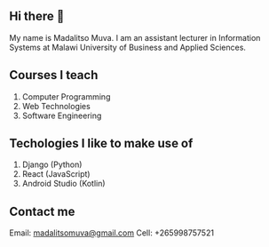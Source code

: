 ## Hi there 👋

<!--
**v2-kaj/v2-kaj** is a ✨ _special_ ✨ repository because its `README.md` (this file) appears on your GitHub profile.

Here are some ideas to get you started:

- 🔭 I’m currently working on ...
- 🌱 I’m currently learning ...
- 👯 I’m looking to collaborate on ...
- 🤔 I’m looking for help with ...
- 💬 Ask me about ...
- 📫 How to reach me: ...
- 😄 Pronouns: ...
- ⚡ Fun fact: ...
-->
My name is Madalitso Muva. I am an assistant lecturer in Information Systems at Malawi University of Business and Applied Sciences.

## Courses I teach
1. Computer Programming
2. Web Technologies
3. Software Engineering

## Techologies I like to make use of
1. Django (Python)
2. React (JavaScript)
3. Android Studio (Kotlin)

## Contact me
Email: madalitsomuva@gmail.com
Cell: +265998757521
